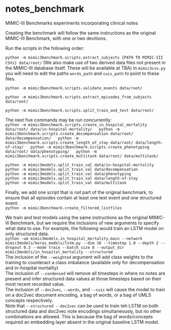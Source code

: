 # notes_benchmark
MIMIC-III Benchmarks experiments incorporating clinical notes  
  
Creating the benchmark will follow the same instructions as the original MIMIC-III Benchmark, with one or two devitions.  
  
Run the scripts in the following order:  
  
`python -m mimic3benchmark.scripts.extract_subjects {PATH TO MIMIC-III CSVs} data/root/` (We also make use of two derived data files not present in the MIMIC-III database itself. These will be available at TBA) in `mimic3csv.py` you will need to edit the paths `words_path` and `cuis_path` to point to these files.
  
`python -m mimic3benchmark.scripts.validate_events data/root/`  
  
`python -m mimic3benchmark.scripts.extract_episodes_from_subjects data/root/`  
  
`python -m mimic3benchmark.scripts.split_train_and_test data/root/`  
  
The next five commands may be run concurrently:  
`python -m mimic3benchmark.scripts.create_in_hospital_mortality data/root/ data/in-hospital-mortality/  
python -m mimic3benchmark.scripts.create_decompensation data/root/ data/decompensation/  
python -m mimic3benchmark.scripts.create_length_of_stay data/root/ data/length-of-stay/  
python -m mimic3benchmark.scripts.create_phenotyping data/root/ data/phenotyping/  
python -m mimic3benchmark.scripts.create_multitask data/root/ data/multitask/`  

`python -m mimic3models.split_train_val data/in-hospital-mortality `  
`python -m mimic3models.split_train_val data/decompensation `  
`python -m mimic3models.split_train_val data/phenotyping `  
`python -m mimic3models.split_train_val data/length-of-stay `  
`python -m mimic3models.split_train_val data/multitask`  

Finally, we add one script that is not part of the original benchmark, to ensure that all episodes contain at least one text event and one structured event:  
`python -m mimic3benchmark.create_filtered_listfiles`  

We train and test models using the same instructions as the original MIMIC-III Benchmark, but we require the inclusions of new arguments to specify what data to use. For example, the following would train an LSTM model on only structured data.  
 `python -um mimic3models.in_hospital_mortality.main --network mimic3models/keras_models/lstm.py --dim 16 --timestep 1.0 --depth 2 --dropout 0.3 --mode train --batch_size 8 --output_dir mimic3models/in_hospital_mortality --structured`  
 The inclusion of the `--weighted` argument will add class weights to the training to counteract a class imbalance (available only for decompensation and in-hospital mortality)  
 The inclusion of `--condensed` will remove all timesteps in where no notes are present and infer structured data values at those timesteps based on their most recent recorded value.  
 The inclusion of `--doc2vec`, `--words`, and `--cuis` will cause the model to train on a doc2vec document encoding, a bag of words, or a bag of UMLS concepts respectively.  
 Note that `--structured --doc2vec` can be used to train teh LSTM on both structured data and doc2vec note encodings simultaneously, but no other combinations are allowed. This is because the bag of words/concepts required an embedding layer absent in the original baseline LSTM model.  
 
